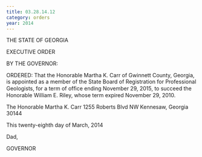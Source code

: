 ```yaml
---
title: 03.28.14.12
category: orders
year: 2014
---
```

 

THE STATE OF GEORGIA

EXECUTIVE ORDER

BY THE GOVERNOR:

ORDERED: That the Honorable Martha K. Carr of Gwinnett County, Georgia,
is appointed as a member of the State Board of Registration for
Professional Geologists, for a term of ofﬁce ending November 29,
2015, to succeed the Honorable William E. Riley, whose term
expired November 29, 2010.

The Honorable Martha K. Carr
1255 Roberts Blvd NW
Kennesaw, Georgia 30144

This twenty-eighth day of March, 2014

 Dad,

GOVERNOR

 

